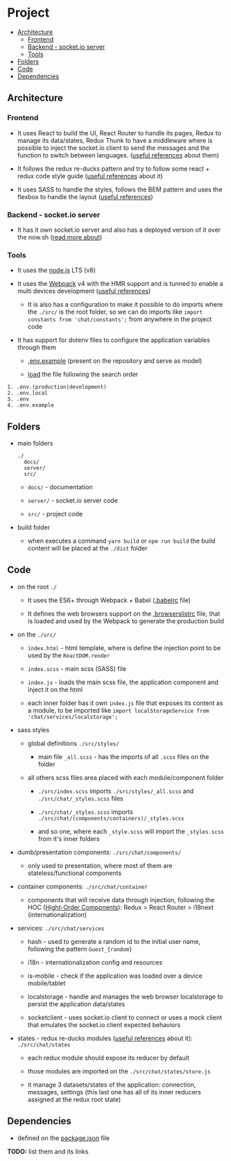 # Project

- [Architecture](#architecture)
  - [Frontend](#frontend)
  - [Backend - socket.io server](#backend---socketio-server)
  - [Tools](#tools)
- [Folders](#folders)
- [Code](#code)
- [Dependencies](#dependencies)

## Architecture

### Frontend

* It uses React to build the UI, React Router to handle its pages, Redux to manage its data/states, Redux Thunk to have a middleware where is possible to inject the socket.io client to send the messages and the function to switch between languages. ([useful references](useful-references.md#react-and-redux-middleware-thunk---) about them)

* It follows the redux re-ducks pattern and try to follow some react + redux code style guide ([useful references](useful-references.md#code-style-guide) about it)

* It uses SASS to handle the styles, follows the BEM pattern and uses the flexbox to handle the layout ([useful references](useful-references.md#styles-css-and-sass))


### Backend - socket.io server

* It has it own socket.io server and also has a deployed version of it over the now.sh ([read more about](../../server/README.md))


### Tools

* It uses the [node.js](https://nodejs.org/) LTS (v8)

* It uses the [Webpack](https://webpack.js.org/) v4 with the HMR support and is tunned to enable a multi devices development ([useful references](useful-references.md#webpack))

  * It is also has a configuration to make it possible to do imports where the `./src/` is the root folder, so we can do imports like `import constants from 'chat/constants';` from anywhere in the project code

* It has support for dotenv files to configure the application variables through them

  * [.env.example](/.env.example) (present on the repository and serve as model)

  * [load](/webpack.config.js#L45-L85) the file following the search order

```
1. .env.(production|development)
2. .env.local
3. .env
4. .env.example
```

## Folders

* main folders

  ```
  ./
    docs/
    server/
    src/
  ```
  
  * `docs/` - documentation

  * `server/` - socket.io server code

  * `src/` - project code

* build folder

  * when executes a command `yarn build` or `npm run build` the build content will be placed at the `./dist` folder


## Code

* on the root `./`

  * It uses the ES6+ through Webpack + Babel ([.babelrc](/.babelrc) file)

  * It defines the web browsers support on the [.browserslistrc](/.browserslistrc) file, that is loaded and used by the Webpack to generate the production build

* on the `./src/`

  * `index.html` - html template, where is define the injection point to be used by the `ReactDOM.render`

  * `index.scss` - main scss (SASS) file

  * `index.js` - loads the main scss file, the application component and inject it on the html

  * each inner folder has it own `index.js` file that exposes its content as a module, to be imported like `import localStorageService from 'chat/services/localstorage';`

* sass styles

  * global definitions `./src/styles/`

    * main file `_all.scss` - has the imports of all `.scss` files on the folder

  * all others scss files area placed with each module/component folder

    * `./src/index.scss` imports `./src/styles/_all.scss` and `./src/chat/_styles.scss` files

    * `./src/chat/_styles.scss` imports `./src/chat/(components/containers)/_styles.scss`

    * and so one, where each `_style.scss` will import the `_styles.scss` from it's inner folders

* dumb/presentation components: `./src/chat/components/`

  * only used to presentation, where most of them are stateless/functional components

* container components: `./src/chat/container`

  * components that will receive data through injection, following the HOC ([Hight-Order Components](https://reactjs.org/docs/higher-order-components.html)): Redux > React Router > i18next (internationalization)

* services: `./src/chat/services`

  * hash - used to generate a random id to the initial user name, following the pattern `Guest_{random}`

  * i18n - internationalization config and resources

  * is-mobile - check if the application was loaded over a device mobile/tablet

  * localstorage - handle and manages the web browser localstorage to persist the application data/states

  * socketclient - uses socket.io client to connect or uses a mock client that emulates the socket.io client expected behaviors

* states - redux re-ducks modules ([useful references](useful-references.md#code-style-guide) about it): `./src/chat/states`

  * each redux module should expose its reducer by default

  * those modules are imported on the `./src/chat/states/store.js`

  * it manage 3 datasets/states of the application: connection, messages, settings (this last one has all of its inner reducers assigned at the redux root state)

## Dependencies

* defined on the [package.json](/package.json#L27-L74) file

**TODO:** list them and its links
